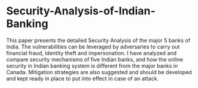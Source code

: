 # Security-Analysis-of-Indian-Banking
This paper presents the detailed Security Analysis of the major 5 banks of India. 
The vulnerabilities can be leveraged by adversaries to carry out financial fraud, identity theft and impersonation. I have analyzed and compare security mechanisms of five Indian banks, and how the online security in Indian banking system is different from the major banks in Canada. 
Mitigation strategies are also suggested and should be developed and kept ready in place to put into effect in case of an attack.
